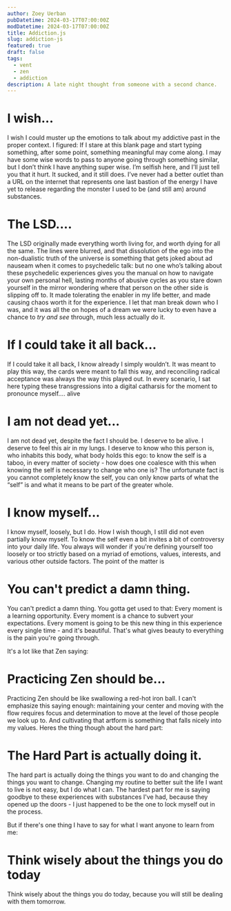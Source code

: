 ```yaml
---
author: Zoey Uerban
pubDatetime: 2024-03-17T07:00:00Z
modDatetime: 2024-03-17T07:00:00Z
title: Addiction.js
slug: addiction-js
featured: true
draft: false
tags:
  - vent
  - zen
  - addiction
description: A late night thought from someone with a second chance.
---
```


# I wish...

I wish I could muster up the emotions to talk about my addictive past in the proper context. I figured: If I stare at this blank page and start typing something, after some point, something meaningful may come along. I may have some wise words to pass to anyone going through something similar, but I don’t think I have anything super wise.  I’m selfish here, and I’ll just tell you that it hurt. It sucked, and it still does. I’ve never had a better outlet than a URL on the internet that represents one last bastion of the energy I have yet to release regarding the monster I used to be (and still am) around substances.

# The LSD....

The LSD originally made everything worth living for, and worth dying for all the same. The lines were blurred, and that dissolution of the ego into the non-dualistic truth of the universe is something that gets joked about ad nauseam when it comes to psychedelic talk: but no one who’s talking about these psychedelic experiences gives you the manual on how to navigate your own personal hell, lasting months of abusive cycles as you stare down yourself in the mirror wondering where that person on the other side is slipping off to. It made tolerating the enabler in my life better, and made causing chaos worth it for the experience. I let that man break down who I was, and it was all the on hopes of a dream we were lucky to even have a chance to *try and see* through, much less actually do it.

# If I could take it all back...

If I could take it all back, I know already I simply wouldn’t. It was meant to play this way, the cards were meant to fall this way, and reconciling radical acceptance was always the way this played out. In every scenario, I sat here typing these transgressions into a digital catharsis for the moment to pronounce myself…. alive

# I am not dead yet...

I am not dead yet, despite the fact I should be. I deserve to be alive.  I deserve to feel this air in my lungs. I deserve to know who this person is, who inhabits this body, what body holds this ego: to know the self is a taboo, in every matter of society - how does one coalesce with this when knowing the self is necessary to change who one is? The unfortunate fact is you cannot completely know the self, you can only know parts of what the “self” is and what it means to be part of the greater whole. 

# I know myself... 

I know myself, loosely, but I do. How I wish though, I still did not even partially know myself. To know the self even a bit invites a bit of controversy into your daily life. You always will wonder if you're defining yourself too loosely or too strictly based on a myriad of emotions, values, interests, and various other outside factors. The point of the matter is

# You can't predict a damn thing.

You can't predict a damn thing. You gotta get used to that: Every moment is a learning opportunity. Every moment is a chance to subvert your expectations. Every moment is going to be this new thing in this experience every single time - and it's beautiful. That's what gives beauty to everything is the pain you're going through. 

It's a lot like that Zen saying:

# Practicing Zen should be...

Practicing Zen should be like swallowing a red-hot iron ball. I can't emphasize this saying enough: maintaining your center and moving with the flow requires focus and determination to move at the level of those people we look up to. And cultivating that artform is something that falls nicely into my values. Heres the thing though about the hard part:

# The Hard Part is actually doing it.

The hard part is actually doing the things you want to do and changing the things you want to change. Changing my routine to better suit the life I want to live is not easy, but I do what I can. The hardest part for me is saying goodbye to these experiences with substances I've had, because they opened up the doors - I just happened to be the one to lock myself out in the process. 

But if there's one thing I have to say for what I want anyone to learn from me:

# Think wisely about the things you do today

Think wisely about the things you do today, because you will still be dealing with them tomorrow.